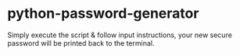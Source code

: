 # python-password-generator

Simply execute the script & follow input instructions, your new secure password will be printed back to the terminal.
